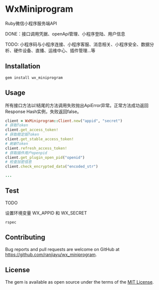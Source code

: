 # WxMiniprogram

Ruby微信小程序服务端API

DONE：接口调用凭据、openApi管理、小程序登陆、用户信息

TODO: 小程序码与小程序连接、小程序客服、消息相关、小程序安全、数据分析、硬件设备、直播、运维中心、插件管理...等

## Installation

```shell
gem install wx_miniprogram
```

## Usage

所有接口方法以!结尾的方法调用失败抛出ApiError异常。正常方法成功返回Response Hash实例，失败返回false。

```ruby
client = WxMiniprogram::Client.new("appid", "secret")
# 获取Token
client.get_access_token!
# 获取稳定版Token
client.get_stable_access_token!
# 刷新Token
client.refresh_access_token!
# 获取插件用户openpid
client.get_plugin_open_pid("openid")
# 检查加密信息
client.check_encrypted_data("encoded_str")

...

```
## Test

TODO

设置环境变量 WX_APPID 和 WX_SECRET

```shell
rspec
```

## Contributing

Bug reports and pull requests are welcome on GitHub at https://github.com/ranjiayu/wx_miniprogram.

## License

The gem is available as open source under the terms of the [MIT License](https://opensource.org/licenses/MIT).
